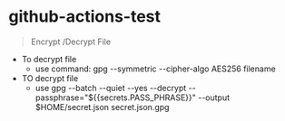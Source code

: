 # github-actions-test


 
> Encrypt /Decrypt File
  - To decrypt file 
    - use command: gpg --symmetric --cipher-algo AES256 filename
  - TO decrypt file 
    - use gpg --batch --quiet --yes --decrypt --passphrase="${{secrets.PASS_PHRASE}}" --output $HOME/secret.json secret.json.gpg
    
